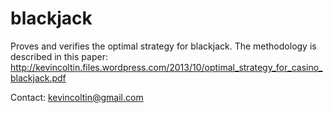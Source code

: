 blackjack
=========

Proves and verifies the optimal strategy for blackjack.
The methodology is described in this paper: 
http://kevincoltin.files.wordpress.com/2013/10/optimal_strategy_for_casino_blackjack.pdf

Contact: kevincoltin@gmail.com
